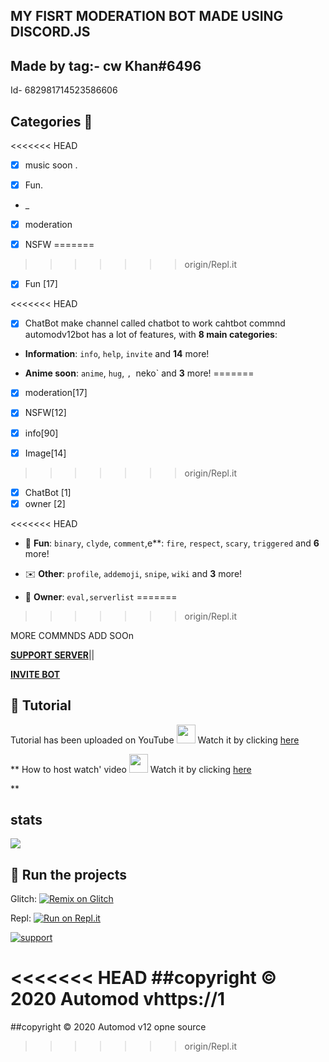 ## MY FISRT MODERATION BOT MADE USING DISCORD.JS 
## Made by tag:- cw Khan#6496
Id- 682981714523586606
## Categories 📑

<<<<<<< HEAD
- [x] music soon .

- [x] Fun.
- _

- [x] moderation

- [x] NSFW
=======
>>>>>>> origin/Repl.it


- [x] Fun [17]

<<<<<<< HEAD
- [X] ChatBot 
make channel called chatbot to work cahtbot commnd
automodv12bot has a lot of features, with **8 main categories**:


*    **Information**: `info`, `help`, `invite` and **14** more! 

*   **Anime soon**: `anime`, `hug`, `, `neko` and **3** more! 
=======
- [x] moderation[17]

- [x] NSFW[12]

- [x] info[90]

- [X] Image[14]
>>>>>>> origin/Repl.it

- [X] ChatBot [1]
- [X] owner [2]

<<<<<<< HEAD
*   👻 **Fun**: `binary`, `clyde`, `comment`,e**: `fire`, `respect`, `scary`, `triggered` and **6** more! 

*   ✉️ **Other**: `profile`, `addemoji`, `snipe`, `wiki` and **3** more!

*   👑 **Owner**: `eval,serverlist`
=======

>>>>>>> origin/Repl.it


MORE COMMNDS ADD SOOn 

**[SUPPORT SERVER](https://dsc.gg/kmdevs)**||

**[INVITE BOT](https://discord.com/api/oauth2/authorize?client_id=744597377406599188&permissions=8&scope=bot)**



## 📝 Tutorial

Tutorial has been uploaded on YouTube <img src="https://www.youtube.com/about/static/svgs/icons/brand-resources/YouTube_icon_full-color.svg?cache=f2ec7a5" width="30px"> Watch it by clicking [here](https://youtu.be/TXzZABndSj8)

** How to host watch' video <img src="https://www.youtube.com/about/static/svgs/icons/brand-resources/YouTube_icon_full-color.svg?cache=f2ec7a5" width="30px"> Watch it by clicking [here](https://youtu.be/NlCufWQUL54)


**
## stats
<a href="https://youtu.be/TXzZABndSj8">

  <img titile="SRC" src="https://github-readme-stats.vercel.app/api/pin/?username=khanmanan&repo=automod-bot&theme=algolia&icon_color=0000ff">

</a>

## 💨 Run the projects

Glitch: [![Remix on Glitch](https://cdn.glitch.com/2703baf2-b643-4da7-ab91-7ee2a2d00b5b%2Fremix-button.svg)](https://glitch.com/edit/#!/import/github/Khanmanan/automod-bot)

Repl: [![Run on Repl.it](https://repl.it/badge/github/Khanmanan/automod-bot)](https://repl.it/github/Khanmanan/automod-bot)

[![support](https://discordapp.com/api/guilds/787315610102530048/embed.png?style=banner2)](https://dsc.gg/kmdevs)

<<<<<<< HEAD
##copyright ©️ 2020 Automod vhttps://1
=======
##copyright ©️ 2020 Automod v12 opne source
>>>>>>> origin/Repl.it
